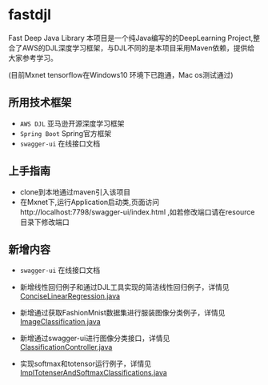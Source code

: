 # fastdjl
Fast Deep Java Library
本项目是一个纯Java编写的的DeepLearning Project,整合了AWS的DJL深度学习框架，与DJL不同的是本项目采用Maven依赖，提供给大家参考学习。

(目前Mxnet tensorflow在Windows10 环境下已跑通，Mac os测试通过)

## 所用技术框架

* `AWS DJL` 亚马逊开源深度学习框架
* `Spring Boot` Spring官方框架
* `swagger-ui` 在线接口文档

## 上手指南
* clone到本地通过maven引入该项目<br>
* 在Mxnet下,运行Application启动类,页面访问http://localhost:7798/swagger-ui/index.html ,如若修改端口请在resource目录下修改端口<br>

## 新增内容 
* `swagger-ui` 在线接口文档

* 新增线性回归例子和通过DJL工具实现的简洁线性回归例子，详情见[ConciseLinearRegression.java](https://github.com/Jzow/FastDJL/blob/master/mxnet/src/main/java/com/example/ConciseLinearRegression.java)

* 新增通过获取FashionMnist数据集进行服装图像分类例子，详情见[ImageClassification.java](https://github.com/Jzow/FastDJL/blob/master/mxnet/src/main/java/com/example/ImageClassification.java)

* 新增通过swagger-ui进行图像分类接口，详情见[ClassificationController.java](https://github.com/Jzow/FastDJL/blob/master/mxnet/src/main/java/com/controller/ClassificationController.java)

* 实现softmax和totensor运行例子，详情见[ImplTotenserAndSoftmaxClassifications.java](https://github.com/Jzow/FastDJL/blob/master/mxnet/src/main/java/com/example/ImplTotenserAndSoftmaxClassifications.java)

